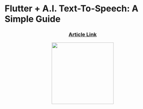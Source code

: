 # Flutter + A.I. Text-To-Speech: A Simple Guide

<h3 align="center"><a href="https://dev.to/noahvelasco/amplify-your-flutter-apps-with-elevenlabs-tts-api-a-simple-guide-5147" target="blank">Article Link</a></h3>
<p align="center"><a href="https://dev.to/noahvelasco/amplify-your-flutter-apps-with-elevenlabs-tts-api-a-simple-guide-5147" target="blank"><img align="center" src="https://www.vectorlogo.zone/logos/devto/devto-icon.svg" alt="" height="200" margin-left="20" margin-right="20" /></a>
</p>
